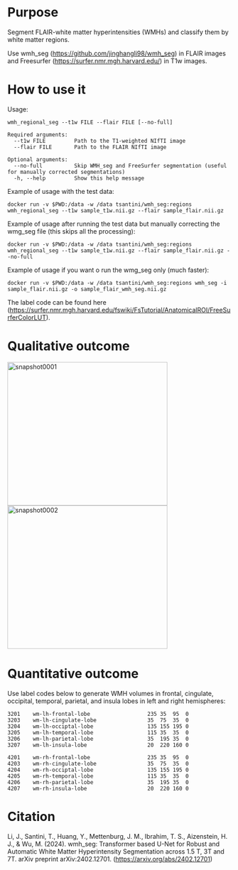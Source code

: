 # Purpose
Segment FLAIR-white matter hyperintensities (WMHs) and classify them by white matter regions.

Use wmh_seg (https://github.com/jinghangli98/wmh_seg) in FLAIR images and Freesurfer (https://surfer.nmr.mgh.harvard.edu/) in T1w images.

# How to use it

Usage:

```
wmh_regional_seg --t1w FILE --flair FILE [--no-full]

Required arguments:
  --t1w FILE         Path to the T1-weighted NIfTI image
  --flair FILE       Path to the FLAIR NIfTI image

Optional arguments:
  --no-full          Skip WMH_seg and FreeSurfer segmentation (useful for manually corrected segmentations)
  -h, --help         Show this help message
```

Example of usage with the test data:

`docker run -v $PWD:/data -w /data tsantini/wmh_seg:regions wmh_regional_seg --t1w sample_t1w.nii.gz --flair sample_flair.nii.gz`

Example of usage after running the test data but manually correcting the wmg_seg file (this skips all the processing):

`docker run -v $PWD:/data -w /data tsantini/wmh_seg:regions wmh_regional_seg --t1w sample_t1w.nii.gz --flair sample_flair.nii.gz --no-full`

Example of usage if you want o run the wmg_seg only (much faster):

`docker run -v $PWD:/data -w /data tsantini/wmh_seg:regions wmh_seg -i sample_flair.nii.gz -o sample_flair_wmh_seg.nii.gz`

The label code can be found here (https://surfer.nmr.mgh.harvard.edu/fswiki/FsTutorial/AnatomicalROI/FreeSurferColorLUT).

# Qualitative outcome

<img width="360" height="323" alt="snapshot0001" src="https://github.com/user-attachments/assets/99c07a51-7d74-4fbd-84fc-53e3f392fbd0" />
<img width="360" height="323" alt="snapshot0002" src="https://github.com/user-attachments/assets/804ea4b2-626c-49a0-ace7-5a7d6713ef57" />

# Quantitative outcome

Use label codes below to generate WMH volumes in frontal, cingulate, occipital, temporal, parietal, and insula lobes in left and right hemispheres: 
```
3201    wm-lh-frontal-lobe                  235 35  95  0
3203    wm-lh-cingulate-lobe                35  75  35  0
3204    wm-lh-occiptal-lobe                 135 155 195 0
3205    wm-lh-temporal-lobe                 115 35  35  0
3206    wm-lh-parietal-lobe                 35  195 35  0
3207    wm-lh-insula-lobe                   20  220 160 0

4201    wm-rh-frontal-lobe                  235 35  95  0
4203    wm-rh-cingulate-lobe                35  75  35  0
4204    wm-rh-occiptal-lobe                 135 155 195 0
4205    wm-rh-temporal-lobe                 115 35  35  0
4206    wm-rh-parietal-lobe                 35  195 35  0
4207    wm-rh-insula-lobe                   20  220 160 0
```

# Citation
Li, J., Santini, T., Huang, Y., Mettenburg, J. M., Ibrahim, T. S., Aizenstein, H. J., & Wu, M. (2024). wmh_seg: Transformer based U-Net for Robust and Automatic White Matter Hyperintensity Segmentation across 1.5 T, 3T and 7T. arXiv preprint arXiv:2402.12701. (https://arxiv.org/abs/2402.12701)
